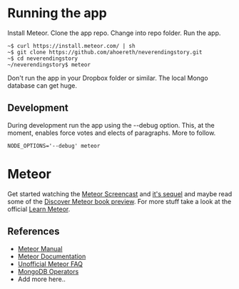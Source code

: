 # Running the app
Install Meteor. Clone the app repo. Change into repo folder. Run the app.

    ~$ curl https://install.meteor.com/ | sh
    ~$ git clone https://github.com/ahoereth/neverendingstory.git
    ~$ cd neverendingstory
    ~/neverendingstory$ meteor

Don't run the app in your Dropbox folder or similar. The local Mongo database can get huge.

## Development
During development run the app using the --debug option. This, at the moment, enables force votes and elects of paragraphs. More to follow.

    NODE_OPTIONS='--debug' meteor

# Meteor
Get started watching the [Meteor Screencast](https://www.meteor.com/screencast) and [it's sequel](https://www.meteor.com/authcast) and maybe read some of the [Discover Meteor book preview](http://book.discovermeteor.com). For more stuff take a look at the official [Learn Meteor](https://www.meteor.com/learn-meteor).

## References
* [Meteor Manual](http://manual.meteor.com)
* [Meteor Documentation](http://docs.meteor.com)
* [Unofficial Meteor FAQ](https://github.com/oortcloud/unofficial-meteor-faq)
* [MongoDB Operators](http://docs.mongodb.org/manual/reference/operator)
* Add more here..
